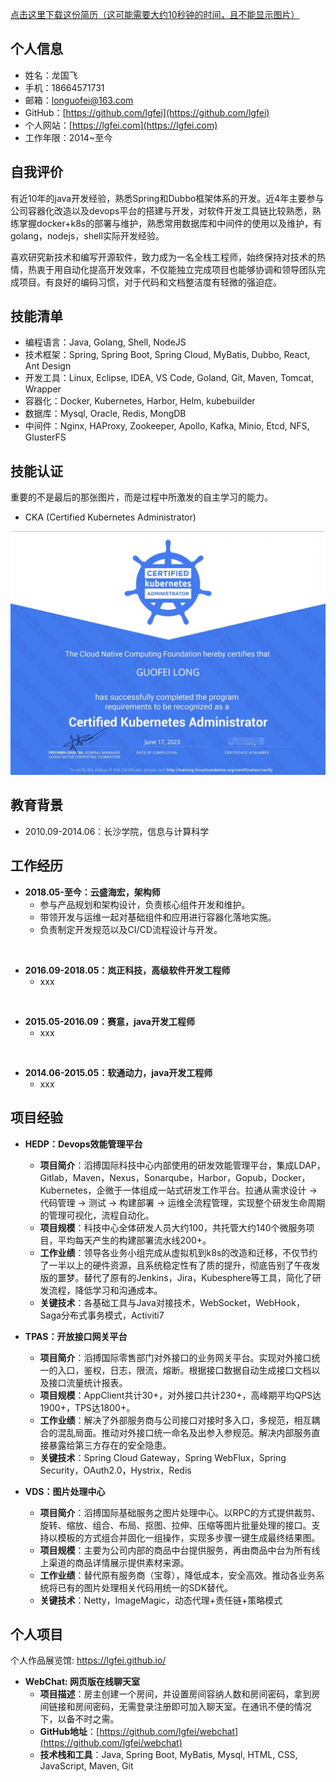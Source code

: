 <!--hide.o-->
[点击这里下载这份简历（这可能需要大约10秒钟的时间，且不能显示图片）](https://tool.lgfei.com/v1/md/downloadResume)
<!--hide.c-->
## 个人信息

* 姓名：龙国飞
* 手机：18664571731
* 邮箱：longuofei@163.com
* GitHub：[https://github.com/lgfei](https://github.com/lgfei)
* 个人网站：[https://lgfei.com](https://lgfei.com)
* 工作年限：2014~至今

## 自我评价

有近10年的java开发经验，熟悉Spring和Dubbo框架体系的开发。近4年主要参与公司容器化改造以及devops平台的搭建与开发，对软件开发工具链比较熟悉，熟练掌握docker+k8s的部署与维护，熟悉常用数据库和中间件的使用以及维护，有golang，nodejs，shell实际开发经验。

喜欢研究新技术和编写开源软件，致力成为一名全栈工程师，始终保持对技术的热情，热衷于用自动化提高开发效率，不仅能独立完成项目也能够协调和领导团队完成项目。有良好的编码习惯，对于代码和文档整洁度有轻微的强迫症。

## 技能清单

* 编程语言：Java, Golang, Shell, NodeJS
* 技术框架：Spring, Spring Boot, Spring Cloud, MyBatis, Dubbo, React, Ant Design
* 开发工具：Linux, Eclipse, IDEA, VS Code, Goland, Git, Maven, Tomcat, Wrapper
* 容器化：Docker, Kubernetes, Harbor, Helm, kubebuilder
* 数据库：Mysql, Oracle, Redis, MongDB
* 中间件：Nginx, HAProxy, Zookeeper, Apollo, Kafka, Minio, Etcd, NFS, GlusterFS

## 技能认证
重要的不是最后的那张图片，而是过程中所激发的自主学习的能力。
* CKA (Certified Kubernetes Administrator) <br/>
<!--hide.o-->
![img](cka.jpg)
<!--hide.c-->

## 教育背景

* 2010.09-2014.06：长沙学院，信息与计算科学

## 工作经历

* **2018.05-至今：云盛海宏，架构师**
  - 参与产品规划和架构设计，负责核心组件开发和维护。
  - 带领开发与运维一起对基础组件和应用进行容器化落地实施。
  - 负责制定开发规范以及CI/CD流程设计与开发。
<br/>

* **2016.09-2018.05：岚正科技，高级软件开发工程师**
  - xxx
<br/>

* **2015.05-2016.09：赛意，java开发工程师**
  - xxx
<br/>

* **2014.06-2015.05：软通动力，java开发工程师**
  - xxx

## 项目经验

* **HEDP：Devops效能管理平台**
  - **项目简介**：滔搏国际科技中心内部使用的研发效能管理平台，集成LDAP，Gitlab，Maven，Nexus，Sonarqube，Harbor，Gopub，Docker，Kubernetes，企微于一体组成一站式研发工作平台。拉通从需求设计 -> 代码管理 -> 测试 -> 构建部署 -> 运维全流程管理，实现整个研发生命周期的管理可视化，流程自动化。
  - **项目规模**：科技中心全体研发人员大约100，共托管大约140个微服务项目，平均每天产生的构建部署流水线200+。
  - **工作业绩**：领导各业务小组完成从虚拟机到k8s的改造和迁移，不仅节约了一半以上的硬件资源，且系统稳定性有了质的提升，彻底告别了午夜发版的噩梦。替代了原有的Jenkins，Jira，Kubesphere等工具，简化了研发流程，降低学习和沟通成本。
  - **关键技术**：各基础工具与Java对接技术，WebSocket，WebHook，Saga分布式事务模式，Activiti7

* **TPAS：开放接口网关平台**
  - **项目简介**：滔搏国际零售部门对外接口的业务网关平台。实现对外接口统一的入口，鉴权，日志，限流，熔断。根据接口数据自动生成接口文档以及接口流量统计报表。
  - **项目规模**：AppClient共计30+，对外接口共计230+，高峰期平均QPS达1900+，TPS达1800+。
  - **工作业绩**：解决了外部服务商与公司接口对接时多入口，多规范，相互耦合的混乱局面。推动对外接口统一命名及出参入参规范。解决内部服务直接暴露给第三方存在的安全隐患。
  - **关键技术**：Spring Cloud Gateway，Spring WebFlux，Spring Security，OAuth2.0，Hystrix，Redis

* **VDS：图片处理中心**
  - **项目简介**：滔搏国际基础服务之图片处理中心。以RPC的方式提供裁剪、旋转、缩放、组合、布局、抠图、拉伸、压缩等图片批量处理的接口。支持以模板的方式组合并固化一组操作，实现多步骤一键生成最终结果图。
  - **项目规模**：主要为公司内部的商品中台提供服务，再由商品中台为所有线上渠道的商品详情展示提供素材来源。
  - **工作业绩**：替代原有服务商（宝尊），降低成本，安全高效。推动各业务系统将已有的图片处理相关代码用统一的SDK替代。
  - **关键技术**：Netty，ImageMagic，动态代理+责任链+策略模式

## 个人项目
个人作品展览馆: https://lgfei.github.io/ 
* **WebChat: 网页版在线聊天室**
  - **项目描述**：房主创建一个房间，并设置房间容纳人数和房间密码，拿到房间链接和房间密码，无需登录注册即可加入聊天室。在通讯不便的情况下，以备不时之需。
  - **GitHub地址**：[https://github.com/lgfei/webchat](https://github.com/lgfei/webchat)
  - **技术栈和工具**：Java, Spring Boot, MyBatis, Mysql, HTML, CSS, JavaScript, Maven, Git
